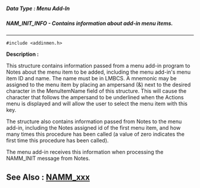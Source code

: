 ##### Data Type : Menu Add-In
##### NAM_INIT_INFO - Contains information about add-in menu items.
---
```
#include <addinmen.h>
```
**Description :**

This structure contains information passed from a menu add-in program to Notes 
about the menu item to be added, including the menu add-in's menu item ID and 
name.  The name must be in LMBCS.  A mnemonic may be assigned to the menu item 
by placing an ampersand (&) next to the desired character in the MenuItemName 
field of this structure.  This will cause the character that follows the 
ampersand to be underlined when the Actions menu is displayed and will allow 
the user to select the menu item with this key.  

The structure also contains information passed from Notes to the menu add-in, 
including the Notes assigned id of the first menu item, and how many times this 
procedure has been called (a value of zero indicates the first time this 
procedure has been called).

The menu add-in receives this information when processing the NAMM_INIT message 
from Notes.

**See Also :**
[NAMM_xxx](/domino-c-api-docs/reference/Symb/NAMM_xxx)
---
